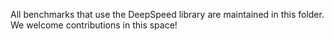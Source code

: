 All benchmarks that use the DeepSpeed library are maintained in this folder. We welcome contributions in this space! 
